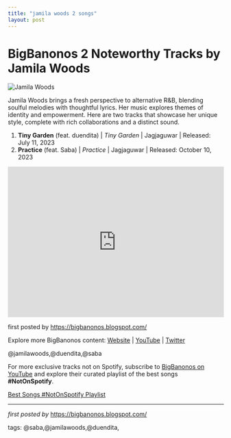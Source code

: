 ```yaml
---
title: "jamila woods 2 songs"
layout: post
---
```

<h1>BigBanonos 2 Noteworthy Tracks by Jamila Woods</h1>
<img src="https://images.squarespace-cdn.com/content/v1/564c1b22e4b05fdef9fb17d1/1728593100088-FBL0DXY89RXK0PLWW3L4/Jamila+Woods+Headshot+4.jpg?format=2500w" alt="Jamila Woods"> <p>Jamila Woods brings a fresh perspective to alternative R&B, blending soulful melodies with thoughtful lyrics. Her music explores themes of identity and empowerment. Here are two tracks that showcase her unique style, complete with rich collaborations and a distinct sound.</p> <ol> <li><strong>Tiny Garden</strong> (feat. duendita) | <em>Tiny Garden</em> | Jagjaguwar | Released: July 11, 2023</li> <li><strong>Practice</strong> (feat. Saba) | <em>Practice</em> | Jagjaguwar | Released: October 10, 2023</li>
</ol> <div> <iframe src="https://open.spotify.com/embed/playlist/0YO7DW3r5OVsDdww5DVWKg?utm_source=generator" width="100%" height="352" frameborder="0" allowfullscreen="" allow="autoplay; clipboard-write; encrypted-media; fullscreen; picture-in-picture" loading="lazy"></iframe>
</div> <p>first posted by <a href="https://bigbanonos.blogspot.com/">https://bigbanonos.blogspot.com/</a></p> <div> <p>Explore more BigBanonos content: <a href="https://bigbanonos.blogspot.com/">Website</a> | <a href="https://www.youtube.com/@BigBanonos">YouTube</a> | <a href="https://x.com/bigbanonos">Twitter</a></p>
</div> <!-- Tags -->
<p>@jamilawoods,@duendita,@saba</p>


<!--Subscribe and Playlist Links-->
<div>
    <p>For more exclusive tracks not on Spotify, subscribe to <a href="https://www.youtube.com/@BigBanonos" target="_blank">BigBanonos on YouTube</a> and explore their curated playlist of the best songs <strong>#NotOnSpotify</strong>.</p>
    <p><a href="https://www.youtube.com/playlist?list=PLtuNtuTatqI0kFahUCbtbfenC_ET5O_tr" target="_blank">Best Songs #NotOnSpotify Playlist<br /></a></p></div>

<hr />

<p><em>first posted by</em> <a href="https://bigbanonos.blogspot.com/" rel="noopener" target="_new">https://bigbanonos.blogspot.com/</a></p>

<p>tags: @saba,@jamilawoods,@duendita,</p>

